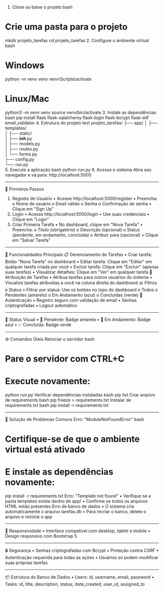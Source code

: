 1. Clone ou baixe o projeto
bash
# Crie uma pasta para o projeto
mkdir projeto_tarefas
cd projeto_tarefas
2. Configure o ambiente virtual
bash
# Windows
python -m venv venv
venv\Scripts\activate

# Linux/Mac
python3 -m venv venv
source venv/bin/activate
3. Instale as dependências
bash
pip install flask flask-sqlalchemy flask-login flask-bcrypt flask-wtf email_validator
4. Estrutura do projeto
text
projeto_tarefas/
├── app/
│   ├── templates/          
│   ├── static/            
│   ├── __init__.py        
│   ├── models.py        
│   ├── routes.py          
│   └── forms.py           
├── config.py             
└── run.py                 
5. Execute a aplicação
bash
python run.py
6. Acesse o sistema
Abra seu navegador e vá para: http://localhost:5000
________________________________________
👤 Primeiros Passos
1. Registro de Usuário
•	Acesse http://localhost:5000/register
•	Preencha:
o	Nome de usuário
o	Email válido
o	Senha
o	Confirmação de senha
•	Clique em "Sign Up"
2. Login
•	Acesse http://localhost:5000/login
•	Use suas credenciais
•	Clique em "Login"
3. Criar Primeira Tarefa
•	No dashboard, clique em "Nova Tarefa"
•	Preencha:
o	Título (obrigatório)
o	Descrição (opcional)
o	Status (pendente, em andamento, concluída)
o	Atribuir para (opcional)
•	Clique em "Salvar Tarefa"
________________________________________
🎯 Funcionalidades Principais
📋 Gerenciamento de Tarefas
•	Criar tarefa: Botão "Nova Tarefa" no dashboard
•	Editar tarefa: Clique em "Editar" em qualquer tarefa criada por você
•	Excluir tarefa: Clique em "Excluir" (apenas suas tarefas)
•	Visualizar detalhes: Clique em "Ver" em qualquer tarefa
👥 Atribuição de Tarefas
•	Atribua tarefas para outros usuários do sistema
•	Visualize tarefas atribuídas a você na coluna direita do dashboard
📊 Filtros e Status
•	Filtrar por status: Use os botões no topo do dashboard
o	Todos
o	Pendentes (amarelo)
o	Em Andamento (azul)
o	Concluídas (verde)
🔐 Autenticação
•	Registro seguro com validação de email
•	Senhas criptografadas
•	Logout automático
________________________________________
🎨 Status Visual
•	🔶 Pendente: Badge amarela
•	🔵 Em Andamento: Badge azul
•	✅ Concluída: Badge verde
________________________________________
⚙️ Comandos Úteis
Reiniciar o servidor
bash
# Pare o servidor com CTRL+C
# Execute novamente:
python run.py
Verificar dependências instaladas
bash
pip list
Criar arquivo de requirements
bash
pip freeze > requirements.txt
Instalar de requirements.txt
bash
pip install -r requirements.txt
________________________________________
🐛 Solução de Problemas Comuns
Erro: "ModuleNotFoundError"
bash
# Certifique-se de que o ambiente virtual está ativado
# E instale as dependências novamente:
pip install -r requirements.txt
Erro: "Template not found"
•	Verifique se a pasta templates existe dentro de app/
•	Confirme se todos os arquivos HTML estão presentes
Erro de banco de dados
•	O sistema cria automaticamente o arquivo tarefas.db
•	Para recriar o banco, delete o arquivo e reinicie o app
________________________________________
📱 Responsividade
•	Interface compatível com desktop, tablet e mobile
•	Design responsivo com Bootstrap 5
________________________________________
🔒 Segurança
•	Senhas criptografadas com Bcrypt
•	Proteção contra CSRF
•	Autenticação requerida para todas as ações
•	Usuários só podem modificar suas próprias tarefas
________________________________________
📦 Estrutura do Banco de Dados
•	Users: id, username, email, password
•	Tasks: id, title, description, status, date_created, user_id, assigned_to

